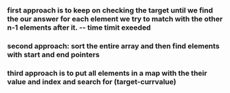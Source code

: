 ### first approach is to keep on checking the target until we find the our answer for each element we try to match with the other n-1 elements after it. -- time timit exeeded
### second approach: sort the entire array and then find elements with start and end pointers
### third approach is to put all elements in a map with the their value and index and search for (target-currvalue)